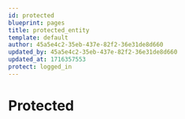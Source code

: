 ```yaml
---
id: protected
blueprint: pages
title: protected_entity
template: default
author: 45a5e4c2-35eb-437e-82f2-36e31de8d660
updated_by: 45a5e4c2-35eb-437e-82f2-36e31de8d660
updated_at: 1716357553
protect: logged_in
---
```


# Protected
